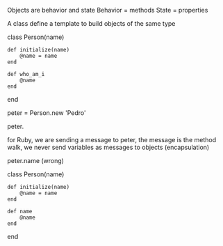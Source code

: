 Objects are behavior and state
	Behavior = methods
	State = properties
	
A class define a template to build objects of the same type

class Person(name)

	def initialize(name)
		@name = name
	end
	
	def who_am_i
		@name
	end
end

peter = Person.new 'Pedro'

peter.

for Ruby, we are sending a message to peter, the message is the method walk, we never send variables as messages to objects (encapsulation)

peter.name (wrong)

class Person(name)

	def initialize(name)
		@name = name
	end
	
	def	name
		@name
	end
end
